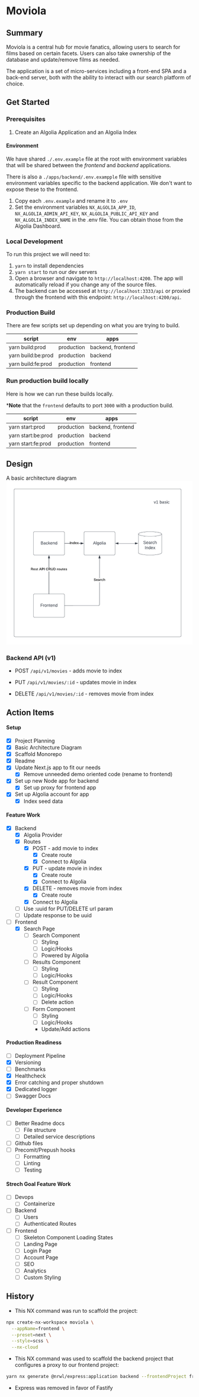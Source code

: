 # Moviola

## Summary
Moviola is a central hub for movie fanatics, allowing users to search for films based on certain facets. Users can also take ownership of the database and update/remove films as needed.

The application is a set of micro-services including a front-end SPA and a back-end server, both with the ability to interact with our search platform of choice.

## Get Started

### Prerequisites
1. Create an Algolia Application and an Algolia Index

#### Environment
We have shared `./.env.example` file at the root with environment variables that
will be shared between the *frontend* and *backend* applications.

There is also a `./apps/backend/.env.exampple` file with sensitive environment variables specific to the backend application. We don't want to expose these to the frontend.

1. Copy each `.env.example` and rename it to `.env`
2. Set the environment variables `NX_ALGOLIA_APP_ID`, `NX_ALGOLIA_ADMIN_API_KEY`, `NX_ALGOLIA_PUBLIC_API_KEY` and `NX_ALGOLIA_INDEX_NAME` in the .env file. You can obtain those from the Algolia Dashboard.

### Local Development
To run this project we will need to:

1. `yarn` to install dependencies
2. `yarn start` to run our dev servers
3. Open a browser and navigate to `http://localhost:4200`. The app will automatically reload if you change any of the source files.
4. The backend can be accessed at `http://localhost:3333/api` or proxied through the frontend with this endpoint: `http://localhost:4200/api`.

### Production Build
There are few scripts set up depending on what you are trying to build.

| script             | env         | apps              |
|--------------------|-------------|-------------------|
| yarn build:prod    | production  | backend, frontend |
| yarn build:be:prod | production  | backend           |
| yarn build:fe:prod | production  | frontend          |


### Run production build locally
Here is how we can run these builds locally.

***Note** that the `frontend` defaults to port `3000` with a production build.

| script             | env         | apps              |
|--------------------|-------------|-------------------|
| yarn start:prod    | production  | backend, frontend |
| yarn start:be:prod | production  | backend           |
| yarn start:fe:prod | production  | frontend          |

## Design

A basic architecture diagram
![Diagram v1](diagram-v1.png)

### Backend API (v1)
- POST `/api/v1/movies` - adds movie to index

- PUT `/api/v1/movies/:id` - updates movie in index

- DELETE `/api/v1/movies/:id` - removes movie from index

## Action Items

#### Setup 
- [x] Project Planning
- [x] Basic Architecture Diagram
- [x] Scaffold Monorepo
- [x] Readme
- [x] Update Next.js app to fit our needs
  - [x] Remove unneeded demo oriented code (rename to frontend)
- [x] Set up new Node app for backend
  - [x] Set up proxy for frontend app
- [x] Set up Algolia account for app
  - [x] Index seed data

#### Feature Work
- [x] Backend
  - [x] Algolia Provider
  - [x] Routes
    - [x] POST - add movie to index
      - [x] Create route
      - [x] Connect to Algolia
    - [x] PUT - update movie in index
      - [x] Create route
      - [x] Connect to Algolia
    - [x] DELETE - removes movie from index
      - [x] Create route
     - [x] Connect to Algolia 
  - [ ] Use :uuid for PUT/DELETE url param
  - [ ] Update response to be uuid
- [ ] Frontend
  - [x] Search Page
    - [ ] Search Component
      - [ ] Styling
      - [ ] Logic/Hooks
      - [ ] Powered by Algolia
    - [ ] Results Component
      - [ ] Styling
      - [ ] Logic/Hooks
    - [ ] Result Component
      - [ ] Styling
      - [ ] Logic/Hooks
      - [ ] Delete action
    - [ ] Form Component
      - [ ] Styling
      - [ ] Logic/Hooks
      - Update/Add actions

#### Production Readiness
- [ ] Deployment Pipeline
- [x] Versioning
- [ ] Benchmarks
- [x] Healthcheck
- [x] Error catching and proper shutdown
- [x] Dedicated logger
- [ ] Swagger Docs

#### Developer Experience
- [ ] Better Readme docs
  - [ ] File structure
  - [ ] Detailed service descriptions
- [ ] Github files
- [ ] Precomit/Prepush hooks
  - [ ] Formatting
  - [ ] Linting
  - [ ] Testing

#### Strech Goal Feature Work
- [ ] Devops
  - [ ] Containerize
- [ ] Backend
  - [ ] Users
  - [ ] Authenticated Routes
- [ ] Frontend
  - [ ] Skeleton Component Loading States
  - [ ] Landing Page
  - [ ] Login Page
  - [ ] Account Page
  - [ ] SEO
  - [ ] Analytics
  - [ ] Custom Styling

## History

- This NX command was run to scaffold the project:

```sh
npx create-nx-workspace moviola \
  --appName=frontend \
  --preset=next \
  --style=scss \
  --nx-cloud
```

- This NX command was used to scaffold the backend project that configures a proxy to our frontend project:

```sh
yarn nx generate @nrwl/express:application backend --frontendProject frontend
```
* Express was removed in favor of Fastify